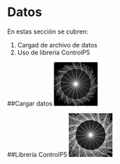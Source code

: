# Datos

En estas sección se cubren:

1. Cargad de archivo de datos
2. Uso de librería ControlP5

##Cargar datos
<img src="P_S5_data1/text.png" width="100">

##Librería ControlP5
<img src="P_S5_data2/text2.png" width="100">
